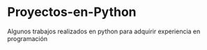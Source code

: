 # Proyectos-en-Python
Algunos trabajos realizados en python para adquirir experiencia en programación

